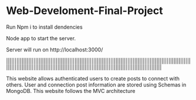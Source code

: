 # Web-Develoment-Final-Project
Run Npm i to install dendencies

Node app to start the server.

Server will run on http://localhost:3000/

|||||||||||||||||||||||||||||||||||||||||||||||||||||||||||||||||||||||||||||||||||||||||||||||||||||||||||||||||||||||||||||||||||||||||||||||||||||||||||||||||||||||||||||||||||||||||||||||||||||||

This website allows authenticated users to create posts to connect with others.
User and connection post information are stored using Schemas in MongoDB.
This website follows the MVC architecture 

